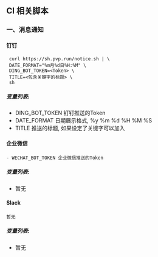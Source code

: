 ## CI 相关脚本
### 一、消息通知
#### 钉钉
```shell
 curl https://sh.pvp.run/notice.sh | \
 DATE_FORMAT="%m月%d日%H:%M" \
 DING_BOT_TOKEN=<Token> \
 TITLE=<包含关键字的标题> \
 sh

```
##### 变量列表:
- DING_BOT_TOKEN 钉钉推送的Token
- DATE_FORMAT 日期展示格式, %y %m %d %H %M %S
- TITLE 推送的标题, 如果设定了关键字可以加入

#### 企业微信
```shell
- WECHAT_BOT_TOKEN 企业微信推送的Token
```
##### 变量列表:
- 暂无

#### Slack
```shell
暂无
```
##### 变量列表:
- 暂无